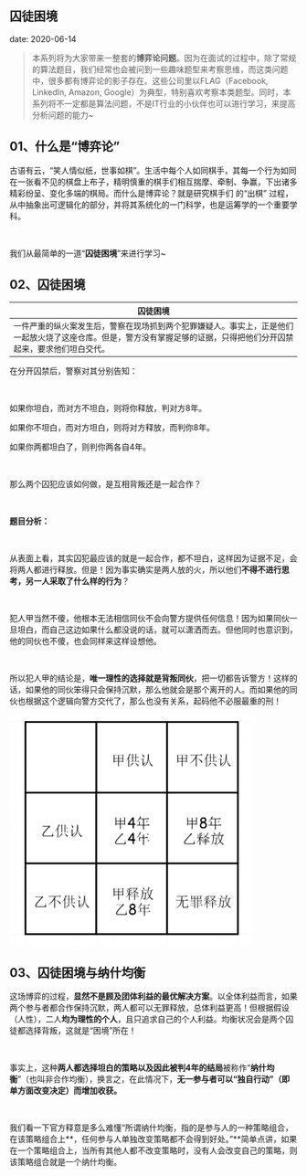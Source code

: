 
##	囚徒困境
date:	2020-06-14
 

> 本系列将为大家带来一整套的**博弈论问题**。因为在面试的过程中，除了常规的算法题目，我们经常也会被问到一些趣味题型来考察思维，而这类问题中，很多都有博弈论的影子存在。这些公司里以FLAG（Facebook, LinkedIn, Amazon, Google）为典型，特别喜欢考察本类题型。同时，本系列将不一定都是算法问题，不是IT行业的小伙伴也可以进行学习，来提高分析问题的能力~

## 01、什么是“博弈论”

古语有云，“笑人情似纸，世事如棋”。生活中每个人如同棋手，其每一个行为如同在一张看不见的棋盘上布子，精明慎重的棋手们相互揣摩、牵制、争赢，下出诸多精彩纷呈、变化多端的棋局。而什么是博弈论？就是研究棋手们 的“出棋” 过程，从中抽象出可逻辑化的部分，并将其系统化的一门科学，也是运筹学的一个重要学科。

<br/>

我们从最简单的一道“**囚徒困境**”来进行学习~

## 02、囚徒困境

| 囚徒困境                                                     |
| ------------------------------------------------------------ |
| 一件严重的纵火案发生后，警察在现场抓到两个犯罪嫌疑人。事实上，正是他们一起放火烧了这座仓库。但是，警方没有掌握足够的证据，只得把他们分开囚禁起来，要求他们坦白交代。 |

在分开囚禁后，警察对其分别告知：

<br/>

如果你坦白，而对方不坦白，则将你释放，判对方8年。

如果你不坦白，而对方坦白，则将对方释放，而判你8年。

如果你两都坦白了，则判你两各自4年。

<br/>

那么两个囚犯应该如何做，是互相背叛还是一起合作？

<br/>

**题目分析：**

<br/>

从表面上看，其实囚犯最应该的就是一起合作，都不坦白，这样因为证据不足，会将两人都进行释放。但是！因为事实确实是两人放的火，所以他们**不得不进行思考，另一人采取了什么样的行为**？

<br/>

犯人甲当然不傻，他根本无法相信同伙不会向警方提供任何信息！因为如果同伙一旦坦白，而自己这边如果什么都没说的话，就可以潇洒而去。但他同时也意识到，他的同伙也不傻，也会同样来这样设想他。

<br/>

所以犯人甲的结论是，**唯一理性的选择就是背叛同伙**，把一切都告诉警方！这样的话，如果他的同伙笨得只会保持沉默，那么他就会是那个离开的人。而如果他的同伙也根据这个逻辑向警方交代了，那么也没有关系，起码他不必服最重的刑！

<img src="601/1.jpg" alt="img" style="zoom:50%;" />

## 03、囚徒困境与纳什均衡

这场博弈的过程，**显然不是顾及团体利益的最优解决方案**。以全体利益而言，如果两个参与者都合作保持沉默，两人都可以无罪释放，总体利益更高！但根据假设（人性），二人**均为理性的个人**，且只追求自己的个人利益。均衡状况会是两个囚徒都选择背叛，这就是“困境”所在！

<br/>

事实上，这种**两人都选择坦白的策略以及因此被判4年的结局**被称作“**纳什均衡**”（也叫非合作均衡），换言之，在此情况下，**无一参与者可以“独自行动”（即单方面改变决定）而增加收获。**

<br/>

我们看一下官方释意是多么难懂“所谓纳什均衡，指的是参与人的一种策略组合，在该策略组合上**，任何参与人单独改变策略都不会得到好处。”**简单点讲，如果在一个策略组合上，当所有其他人都不改变策略时，没有人会改变自己的策略，则该策略组合就是一个纳什均衡。